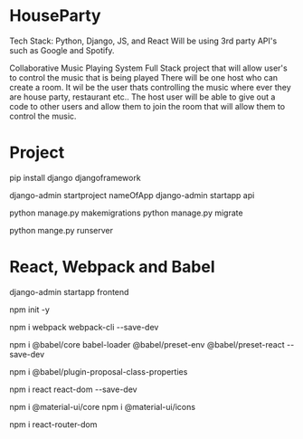 # HouseParty
Tech Stack: Python, Django, JS, and React
Will be using 3rd party API's such as Google and Spotify.

Collaborative Music Playing System
Full Stack project that will allow user's to control the music that is being played 
There will be one host who can create a room.  It wil be the user thats controlling the music where ever they are house party, restaurant etc..
The host user will be able to give out a code to other users and allow them to join the room that will allow them to control the music.
# Project
pip install django djangoframework
<!-- create django project -->
django-admin startproject nameOfApp
django-admin startapp api
<!-- initialize db-- django default db -->
python manage.py makemigrations
python manage.py migrate
<!-- run server -->
python mange.py runserver

# React, Webpack and Babel
<!-- create another django app call frontend  -->
django-admin startapp frontend
<!-- crated src/componets folder static/frontend,css,images folder -->
<!-- npm init -y creates a package.json file for you-->
npm init -y
<!-- transpiles the code into one JS file-->
npm i webpack webpack-cli --save-dev
<!-- babel new js ES6/ES& cod and coverts it into code that is friendly with older browsers -->
npm i @babel/core babel-loader @babel/preset-env @babel/preset-react --save-dev
<!-- allow async and await -->
npm i @babel/plugin-proposal-class-properties
<!-- install react-->
npm i react react-dom --save-dev
<!-- install materialUI library -->
npm i @material-ui/core
npm i @material-ui/icons
<!-- install reeact router -->
npm i react-router-dom

